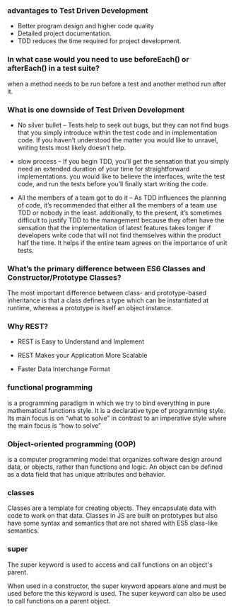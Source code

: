  ### advantages to Test Driven Development
 - Better program design and higher code quality
 - Detailed project documentation.
 - TDD reduces the time required for project development.

 ### In what case would you need to use beforeEach() or afterEach() in a test suite?

 when a method needs to be run before a test and another method run after it.

### What is one downside of Test Driven Development

- No silver bullet –
Tests help to seek out bugs, but they can not find bugs that you simply introduce within the test code and in implementation code. If you haven’t understood the matter you would like to unravel, writing tests most likely doesn’t help.


- slow process –
If you begin TDD, you’ll get the sensation that you simply need an extended duration of your time for straightforward implementations. you would like to believe the interfaces, write the test code, and run the tests before you’ll finally start writing the code.

- All the members of a team got to do it –
As TDD influences the planning of code, it’s recommended that either all the members of a team use TDD or nobody in the least. additionally, to the present, it’s sometimes difficult to justify TDD to the management because they often have the sensation that the implementation of latest features takes longer if developers write code that will not find themselves within the product half the time. It helps if the entire team agrees on the importance of unit tests.


### What’s the primary difference between ES6 Classes and Constructor/Prototype Classes?

The most important difference between class- and prototype-based inheritance is that a class defines a type which can be instantiated at runtime, whereas a prototype is itself an object instance.


###  Why REST?

-  REST is Easy to Understand and Implement

- REST Makes your Application More Scalable

- Faster Data Interchange Format

### functional programming
 is a programming paradigm in which we try to bind everything in pure mathematical functions style. It is a declarative type of programming style. Its main focus is on “what to solve” in contrast to an imperative style where the main focus is “how to solve”

### Object-oriented programming (OOP)
 is a computer programming model that organizes software design around data, or objects, rather than functions and logic. An object can be defined as a data field that has unique attributes and behavior.


 ### classes
  Classes are a template for creating objects. They encapsulate data with code to work on that data. Classes in JS are built on prototypes but also have some syntax and semantics that are not shared with ES5 class-like semantics.   


### super

The super keyword is used to access and call functions on an object's parent.   

When used in a constructor, the super keyword appears alone and must be used before the this keyword is used. The super keyword can also be used to call functions on a parent object. 

